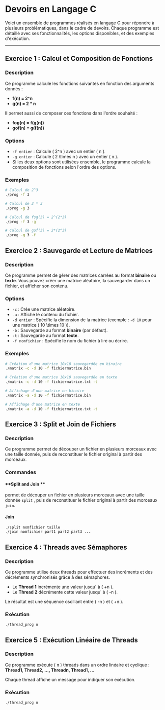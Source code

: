 # **Devoirs en Langage C**

Voici un ensemble de programmes réalisés en langage C pour répondre à plusieurs problématiques, dans le cadre de devoirs. Chaque programme est détaillé avec ses fonctionnalités, les options disponibles, et des exemples d'exécution.


---

## **Exercice 1 : Calcul et Composition de Fonctions**

### **Description**
Ce programme calcule les fonctions suivantes en fonction des arguments donnés :  
- **f(n) = 2^n**
- **g(n) = 2 * n**

Il permet aussi de composer ces fonctions dans l'ordre souhaité :  
- **fog(n) = f(g(n))**
- **gof(n) = g(f(n))**

### **Options**
- `-f entier` : Calcule \( 2^n \) avec un entier \( n \).
- `-g entier` : Calcule \( 2 \times n \) avec un entier \( n \).
- Si les deux options sont utilisées ensemble, le programme calcule la composition de fonctions selon l'ordre des options.

### **Exemples**
```bash
# Calcul de 2^3
./prog -f 3

# Calcul de 2 * 3
./prog -g 3

# Calcul de fog(3) = 2^(2*3)
./prog -f 3 -g

# Calcul de gof(3) = 2*(2^3)
./prog -g 3 -f
```
 
## **Exercice 2 : Sauvegarde et Lecture de Matrices**

### **Description**

Ce programme permet de gérer des matrices carrées au format **binaire** ou **texte**. Vous pouvez créer une matrice aléatoire, la sauvegarder dans un fichier, et afficher son contenu.

### **Options**

*   `-c` : Crée une matrice aléatoire.
*   `-a` : Affiche le contenu du fichier.
*   `-d entier` : Spécifie la dimension de la matrice (exemple : `-d 10` pour une matrice \( 10 \times 10 \)).
*   `-b` : Sauvegarde au format **binaire** (par défaut).
*   `-t` : Sauvegarde au format **texte**.
*   `-f nomfichier` : Spécifie le nom du fichier à lire ou écrire.

### **Exemples**

```bash
# Création d'une matrice 10x10 sauvegardée en binaire
./matrix -c -d 10 -f fichiermatrice.bin

# Création d'une matrice 10x10 sauvegardée en texte
./matrix -c -d 10 -f fichiermatrice.txt -t

# Affichage d'une matrice en binaire
./matrix -a -d 10 -f fichiermatrice.bin

# Affichage d'une matrice en texte
./matrix -a -d 10 -f fichiermatrice.txt -t
```

## **Exercice 3 : Split et Join de Fichiers**

### **Description**

Ce programme permet de découper un fichier en plusieurs morceaux avec une taille donnée, puis de reconstituer le fichier original à partir des morceaux.

### **Commandes**

#### **Split and Join **
permet de découper un fichier en plusieurs morceaux avec une taille donnée `split` , puis de reconstituer le fichier original à partir des morceaux `join`.

#### **Join**

```bash
./split nomfichier taille
./join nomfichier part1 part2 part3 ...
```
## **Exercice 4 : Threads avec Sémaphores**

### **Description**

Ce programme utilise deux threads pour effectuer des incréments et des décréments synchronisés grâce à des sémaphores.  
- Le **Thread 1** incrémente une valeur jusqu' à \( +n \).  
- Le **Thread 2** décrémente cette valeur jusqu' à \( -n \).  

Le résultat est une séquence oscillant entre \( -n \) et \( +n \).

### **Exécution**

```bash
./thread_prog n
```
## **Exercice 5 : Exécution Linéaire de Threads**

### **Description**

Ce programme exécute \( n \) threads dans un ordre linéaire et cyclique :  
**Thread1, Thread2, ..., Threadn, Thread1, ...**

Chaque thread affiche un message pour indiquer son exécution.

### **Exécution**

```bash
./thread_prog n
